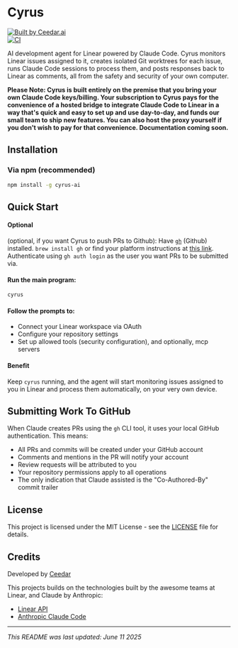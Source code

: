 # Cyrus

<div>
  <a href="https://ceedar.ai">
    <img src="https://img.shields.io/badge/Built%20by-Ceedar.ai-b8ec83?style=for-the-badge&logoColor=black&labelColor=333333" alt="Built by Ceedar.ai">
  </a><br />
  <a href="https://github.com/ceedaragents/cyrus/actions">
    <img src="https://github.com/ceedaragents/cyrus/actions/workflows/ci.yml/badge.svg" alt="CI">
  </a>
</div>


AI development agent for Linear powered by Claude Code. Cyrus monitors Linear issues assigned to it, creates isolated Git worktrees for each issue, runs Claude Code sessions to process them, and posts responses back to Linear as comments, all from the safety and security of your own computer.

**Please Note: Cyrus is built entirely on the premise that you bring your own Claude Code keys/billing. Your subscription to Cyrus pays for the convenience of a hosted bridge to integrate Claude Code to Linear in a way that's quick and easy to set up and use day-to-day, and funds our small team to ship new features. You can also host the proxy yourself if you don't wish to pay for that convenience. Documentation coming soon.**

## Installation

### Via npm (recommended)

```bash
npm install -g cyrus-ai
```

## Quick Start

#### Optional

(optional, if you want Cyrus to push PRs to Github): Have [`gh`](https://cli.github.com/) (Github) installed. `brew install gh` or find your platform instructions at [this link](https://cli.github.com/). Authenticate using `gh auth login` as the user you want PRs to be submitted via.

####  Run the main program:
```bash
cyrus
```

####  Follow the prompts to:
 - Connect your Linear workspace via OAuth
 - Configure your repository settings
 - Set up allowed tools (security configuration), and optionally, mcp servers

####  Benefit
Keep `cyrus` running, and the agent will start monitoring issues assigned to you in Linear and process them automatically, on your very own device.

## Submitting Work To GitHub

When Claude creates PRs using the `gh` CLI tool, it uses your local GitHub authentication. This means:

- All PRs and commits will be created under your GitHub account
- Comments and mentions in the PR will notify your account
- Review requests will be attributed to you
- Your repository permissions apply to all operations
- The only indication that Claude assisted is the "Co-Authored-By" commit trailer

## License

This project is licensed under the MIT License - see the [LICENSE](LICENSE) file for details.

## Credits

Developed by [Ceedar](https://ceedar.ai/)

This projects builds on the technologies built by the awesome teams at Linear, and Claude by Anthropic:
- [Linear API](https://linear.app/developers)
- [Anthropic Claude Code](https://docs.anthropic.com/en/docs/agents-and-tools/claude-code/overview)

---

*This README was last updated: June 11 2025*
